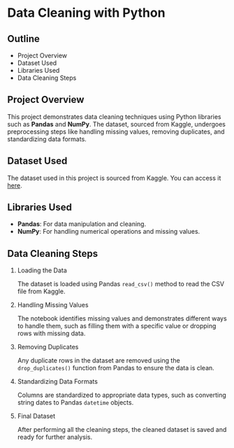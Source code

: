 # Data Cleaning with Python



## Outline

- Project Overview
- Dataset Used
- Libraries Used
- Data Cleaning Steps



## Project Overview
This project demonstrates data cleaning techniques using Python libraries such as **Pandas** and **NumPy**. The dataset, sourced from Kaggle, undergoes preprocessing steps like handling missing values, removing duplicates, and standardizing data formats. 

## Dataset Used
The dataset used in this project is sourced from Kaggle. You can access it [here]().

## Libraries Used
- **Pandas**: For data manipulation and cleaning.
- **NumPy**: For handling numerical operations and missing values.


## Data Cleaning Steps
1. Loading the Data

    The dataset is loaded using Pandas `read_csv()` method to read the CSV file from Kaggle.

2. Handling Missing Values

    The notebook identifies missing values and demonstrates different ways to handle them, such as filling them with a specific value or dropping rows with missing data.

3. Removing Duplicates

    Any duplicate rows in the dataset are removed using the `drop_duplicates()` function from Pandas to ensure the data is clean.

4. Standardizing Data Formats

    Columns are standardized to appropriate data types, such as converting string dates to Pandas `datetime` objects.

5. Final Dataset

    After performing all the cleaning steps, the cleaned dataset is saved and ready for further analysis.


